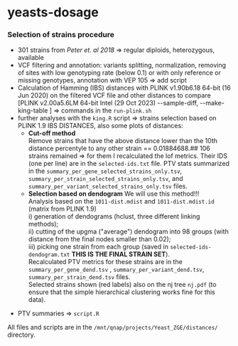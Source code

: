 # yeasts-dosage

### Selection of strains procedure
- 301 strains from *Peter et. al  2018* => regular diploids, heterozygous, available 
- VCF filtering and annotation: variants splitting, normalization, removing of sites  with low genotyping rate (below 0.1) or with only reference or missing genotypes, annotation with VEP 105 => add script
- Calculation of Hamming (IBS) distances with PLINK v1.90b6.18 64-bit (16 Jun 2020) on the filtered VCF file and other distances to compare [PLINK v2.00a5.6LM 64-bit Intel (29 Oct 2023) --sample-diff, --make-king-table ] 
  => commands in the `run-plink.sh`
 - further analyses with the `king.R` script => strains selection based on PLINK 1.9 IBS DISTANCES, also some plots of distances:
   * **Cut-off method**   
     Remove strains that have the above distance lower than the 10th distance percentyle to any other strain == 0.01884688.## 106 strains remained => for them I recalculated the lof metrics. 
     Their IDS (one per line) are in the `selected-ids.txt` file. PTV stats summarized in the `summary_per_gene_selected_strains_only.tsv`, `summary_per_strain_selected_strains_only.tsv`, and `summary_per_variant_selected_strains_only.tsv` files.
    * **Selection based on dendogram**  We will use this method!!!   
       Analysis based on the `1011-dist.mdist` and `1011-dist.mdist.id` (matrix from PLINK 1.9)  
         i) generation of dendograms (hclust, three different linking methods);                
         ii) cutting of the upgma ("average") dendogram into 98 groups (with distance from the final nodes smaller than 0.02);   
         iii) picking one strain from each group (saved in `selected-ids-dendogram.txt` **THIS IS THE FINAL STRAIN SET**).   
      Recalculated PTV metrics for these strains are in the `summary_per_gene_dend.tsv` , `summary_per_variant_dend.tsv`, `summary_per_strain_dend.tsv` files.  
      Selected strains shown (red labels) also on the nj tree `nj.pdf` (to ensure that the simple hierarchical clustering works fine for this data).   

 * PTV summaries => `script.R`      


All files and scripts are in the `/mnt/qnap/projects/Yeast_ZGE/distances/` directory.
